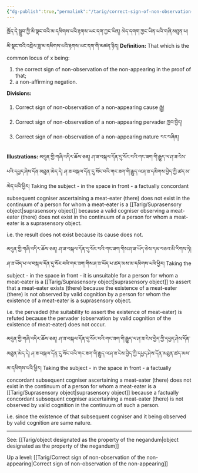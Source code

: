 ```yaml
---
{"dg-publish":true,"permalink":"/tarig/correct-sign-of-non-observation-of-the-non-appearing-related-object-in-the-proof-of-that/"}
---
```


ཁྱོད་དེ་སྒྲུབ་ཀྱི་མི་སྣང་བའི་མ་དམིགས་པའི་རྟགས་ཡང་དག་ཀྱང་ཡིན། མེད་དགག་ཀྱང་ཡིན་པའི་གཞི་མཐུན་པ། 
མི་སྣང་བའི་འབྲེལ་ཟླ་མ་དམིགས་པའི་རྟགས་ཡང་དག་གི་མཚན་ཉིད།
**Definition:**
That which is the common locus of x being:
1. the correct sign of non-observation of the non-appearing in the proof of that;
2. a non-affirming negation.

**Divisions:**
1. Correct sign of non-observation of a non-appearing cause རྒྱུ།
2. Correct sign of non-observation of a non-appearing pervader ཁྱབ་བྱེད།
3. Correct sign of non-observation of a non-appearing nature རང་བཞིན།

**Illustrations:**
མདུན་གྱི་གཞི་འདིར་ཆོས་ཅན། ཤ་ཟ་བསྐལ་དོན་དུ་སོང་བའི་གང་ཟག་གི་རྒྱུད་ལ་ཤ་ཟ་ངེས་པའི་དཔྱད་ཤེས་དོན་མཐུན་མེད་དེ། 
ཤ་ཟ་བསྐལ་དོན་དུ་སོང་བའི་གང་ཟག་གི་རྒྱུད་ལ་ཤ་ཟ་དམིགས་བྱེད་ཀྱི་ཚད་མ་མེད་པའི་ཕྱིར།
Taking the subject - in the space in front - a factually concordant subsequent cogniser ascertaining a meat-eater (there) does not exist in the continuum of a person for whom a meat-eater is a [[Tarig/Suprasensory object\|suprasensory object]] because a valid cogniser observing a meat-eater (there) does not exist in the continuum of a person for whom a meat-eater is a suprasensory object.

i.e. the result does not exist because its cause does not.

མདུན་གྱི་གཞི་འདིར་ཆོས་ཅན། ཤ་ཟ་བསྐལ་དོན་དུ་སོང་བའི་གང་ཟག་གིས་ཤ་ཟ་ཡོད་ཅེས་དམ་བཅའ་མི་རིགས་ཏེ། 
ཤ་ཟ་ཡོད་པ་ལ་བསྐལ་དོན་དུ་སོང་བའི་གང་ཟག་གིས་ཤ་ཟ་ཡོད་པ་ཚད་མས་མ་དམིགས་པའི་ཕྱིར།
Taking the subject - in the space in front - it is unsuitable for a person for whom a meat-eater is a [[Tarig/Suprasensory object\|suprasensory object]] to assert that a meat-eater exists (there) because the existence of a meat-eater (there) is not observed by valid cognition by a person for whom the existence of a meat-eater is a suprasensory object.

i.e. the pervaded (the suitability to assert the existence of meat-eater) is refuted because the pervader (observation by valid cognition of the existence of meat-eater) does not occur.

མདུན་གྱི་གཞི་འདིར་ཆོས་ཅན། ཤ་ཟ་བསྐལ་དོན་དུ་སོང་བའི་གང་ཟག་གི་རྒྱུད་ལ་ཤ་ཟ་ངེས་བྱེད་ཀྱི་དཔྱད་ཤེས་དོན་མཐུན་མེད་དེ། 
ཤ་ཟ་བསྐལ་དོན་དུ་སོང་བའི་གང་ཟག་གི་རྒྱུད་ལ་ཤ་ཟ་ངེས་བྱེད་ཀྱི་དཔྱད་ཤེས་དོན་མཐུན་ཚད་མས་མ་དམིགས་པའི་ཕྱིར།
Taking the subject - in the space in front - a factually concordant subsequent cogniser ascertaining a meat-eater (there) does not exist in the continuum of a person for whom a meat-eater is a [[Tarig/Suprasensory object\|suprasensory object]] because a factually concordant subsequent cogniser ascertaining a meat-eater (there) is not observed by valid cognition in the continuum of such a person.

i.e. since the existence of that subsequent cogniser and it being observed by valid cognition are same nature.

---
See: [[Tarig/object designated as the property of the negandum\|object designated as the property of the negandum]]

Up a level: [[Tarig/Correct sign of non-observation of the non-appearing\|Correct sign of non-observation of the non-appearing]]